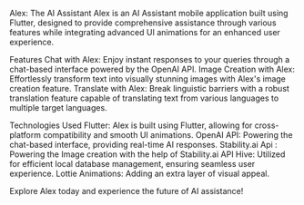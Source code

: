 Alex: The AI Assistant
Alex is an AI Assistant mobile application built using Flutter, designed to provide comprehensive assistance through various features while integrating advanced UI animations for an enhanced user experience.

Features
Chat with Alex: Enjoy instant responses to your queries through a chat-based interface powered by the OpenAI API.
Image Creation with Alex: Effortlessly transform text into visually stunning images with Alex's image creation feature.
Translate with Alex: Break linguistic barriers with a robust translation feature capable of translating text from various languages to multiple target languages.

Technologies Used
Flutter: Alex is built using Flutter, allowing for cross-platform compatibility and smooth UI animations.
OpenAI API: Powering the chat-based interface, providing real-time AI responses.
Stability.ai Api : Powering the Image creation with the help of Stability.ai API 
Hive: Utilized for efficient local database management, ensuring seamless user experience.
Lottie Animations: Adding an extra layer of visual appeal. 

Explore Alex today and experience the future of AI assistance!

